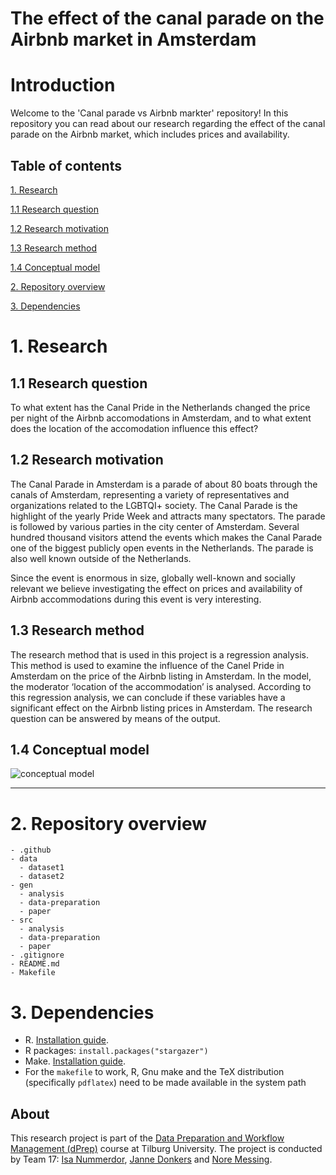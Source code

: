 # The effect of the canal parade on the Airbnb market in Amsterdam

# Introduction
Welcome to the 'Canal parade vs Airbnb markter' repository! In this repository you can read about our research regarding the effect of the canal parade on the Airbnb market, which includes prices and availability. 

## Table of contents

[1. Research](https://github.com/course-dprep/team-assignment-team-17#research)

[1.1 Research question](https://github.com/course-dprep/team-assignment-team-17#research-question)

[1.2 Research motivation](https://github.com/course-dprep/team-assignment-team-17#research-motivation)

[1.3 Research method](https://github.com/course-dprep/team-assignment-team-17#research-method)

[1.4 Conceptual model](https://github.com/course-dprep/team-assignment-team-17#conceptual-model)

[2. Repository overview](https://github.com/course-dprep/team-assignment-team-17#repository-overview)

[3. Dependencies](https://github.com/course-dprep/team-assignment-team-17#dependencies)


# 1. Research
## 1.1 Research question
To what extent has the Canal Pride in the Netherlands changed the price per night of the Airbnb accomodations in Amsterdam, and to what extent does the location of the accomodation influence this effect?

## 1.2 Research motivation
The Canal Parade in Amsterdam is a parade of about 80 boats through the canals of Amsterdam, representing a variety of representatives and organizations related to the LGBTQI+ society. The Canal Parade is the highlight of the yearly Pride Week and attracts many spectators. The parade is followed by various parties in the city center of Amsterdam. Several hundred thousand visitors attend the events which makes the Canal Parade one of the biggest publicly open events in the Netherlands. The parade is also well known outside of the Netherlands. 

Since the event is enormous in size, globally well-known and socially relevant we believe investigating the effect on prices and availability of Airbnb accommodations during this event is very interesting.

## 1.3 Research method
The research method that is used in this project is a regression analysis. This method is used to examine the influence of the Canel Pride in Amsterdam on the price of the Airbnb listing in Amsterdam.  In the model, the moderator ‘location of the accommodation’ is analysed. According to this regression analysis, we can conclude if these variables have a significant effect on the Airbnb listing prices in Amsterdam. The research question can be answered by means of the output. 

## 1.4 Conceptual model

![conceptual model](https://user-images.githubusercontent.com/112410933/194032510-b492862b-b152-476d-a71b-7ef28c7c783e.jpg)

__________________________________________________________________________________________
# 2. Repository overview
```
- .github
- data
  - dataset1
  - dataset2
- gen
  - analysis
  - data-preparation
  - paper
- src
  - analysis
  - data-preparation
  - paper
- .gitignore
- README.md
- Makefile
```

# 3. Dependencies
- R. [Installation guide](https://tilburgsciencehub.com/building-blocks/configure-your-computer/statistics-and-computation/r/).
- R packages: `install.packages("stargazer")`
- Make. [Installation guide](https://tilburgsciencehub.com/building-blocks/configure-your-computer/automation-and-workflows/make/).
- For the `makefile` to work, R, Gnu make and the TeX distribution (specifically `pdflatex`) need to be made available in the system path 

## About 

This research project is part of the [Data Preparation and Workflow Management (dPrep)](https://dprep.hannesdatta.com/) course at Tilburg University. The project is conducted by Team 17: [Isa Nummerdor](https://github.com/isanummerdor), [Janne Donkers](https://github.com/JanneDonkers) and [Nore Messing](https://github.com/Noremessing).

